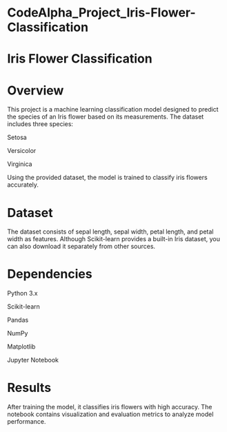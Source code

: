 # CodeAlpha_Project_Iris-Flower-Classification

# Iris Flower Classification

# Overview

This project is a machine learning classification model designed to predict the species of an Iris flower based on its measurements. The dataset includes three species:

  Setosa
  
  Versicolor
  
  Virginica

Using the provided dataset, the model is trained to classify iris flowers accurately.

# Dataset

The dataset consists of sepal length, sepal width, petal length, and petal width as features. Although Scikit-learn provides a built-in Iris dataset, you can also download it separately from other sources.


# Dependencies

Python 3.x

Scikit-learn

Pandas

NumPy

Matplotlib

Jupyter Notebook

# Results

After training the model, it classifies iris flowers with high accuracy. The notebook contains visualization and evaluation metrics to analyze model performance.
